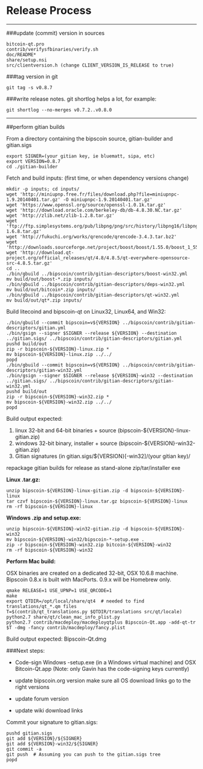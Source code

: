 Release Process
====================

* * *

###update (commit) version in sources


	bitcoin-qt.pro
	contrib/verifysfbinaries/verify.sh
	doc/README*
	share/setup.nsi
	src/clientversion.h (change CLIENT_VERSION_IS_RELEASE to true)

###tag version in git

	git tag -s v0.8.7

###write release notes. git shortlog helps a lot, for example:

	git shortlog --no-merges v0.7.2..v0.8.0

* * *

##perform gitian builds

 From a directory containing the bipscoin source, gitian-builder and gitian.sigs
  
	export SIGNER=(your gitian key, ie bluematt, sipa, etc)
	export VERSION=0.8.7
	cd ./gitian-builder

 Fetch and build inputs: (first time, or when dependency versions change)

	mkdir -p inputs; cd inputs/
	wget 'http://miniupnp.free.fr/files/download.php?file=miniupnpc-1.9.20140401.tar.gz' -O miniupnpc-1.9.20140401.tar.gz'
	wget 'https://www.openssl.org/source/openssl-1.0.1k.tar.gz'
	wget 'http://download.oracle.com/berkeley-db/db-4.8.30.NC.tar.gz'
	wget 'http://zlib.net/zlib-1.2.8.tar.gz'
	wget 'ftp://ftp.simplesystems.org/pub/libpng/png/src/history/libpng16/libpng-1.6.8.tar.gz'
	wget 'http://fukuchi.org/works/qrencode/qrencode-3.4.3.tar.bz2'
	wget 'http://downloads.sourceforge.net/project/boost/boost/1.55.0/boost_1_55_0.tar.bz2'
	wget 'http://download.qt-project.org/official_releases/qt/4.8/4.8.5/qt-everywhere-opensource-src-4.8.5.tar.gz'
	cd ..
	./bin/gbuild ../bipscoin/contrib/gitian-descriptors/boost-win32.yml
	mv build/out/boost-*.zip inputs/
	./bin/gbuild ../bipscoin/contrib/gitian-descriptors/deps-win32.yml
	mv build/out/bitcoin*.zip inputs/
	./bin/gbuild ../bipscoin/contrib/gitian-descriptors/qt-win32.yml
	mv build/out/qt*.zip inputs/

 Build litecoind and bipscoin-qt on Linux32, Linux64, and Win32:
  
	./bin/gbuild --commit bipscoin=v${VERSION} ../bipscoin/contrib/gitian-descriptors/gitian.yml
	./bin/gsign --signer $SIGNER --release ${VERSION} --destination ../gitian.sigs/ ../bipscoin/contrib/gitian-descriptors/gitian.yml
	pushd build/out
	zip -r bipscoin-${VERSION}-linux.zip *
	mv bipscoin-${VERSION}-linux.zip ../../
	popd
	./bin/gbuild --commit bipscoin=v${VERSION} ../bipscoin/contrib/gitian-descriptors/gitian-win32.yml
	./bin/gsign --signer $SIGNER --release ${VERSION}-win32 --destination ../gitian.sigs/ ../bipscoin/contrib/gitian-descriptors/gitian-win32.yml
	pushd build/out
	zip -r bipscoin-${VERSION}-win32.zip *
	mv bipscoin-${VERSION}-win32.zip ../../
	popd

  Build output expected:

  1. linux 32-bit and 64-bit binaries + source (bipscoin-${VERSION}-linux-gitian.zip)
  2. windows 32-bit binary, installer + source (bipscoin-${VERSION}-win32-gitian.zip)
  3. Gitian signatures (in gitian.sigs/${VERSION}[-win32]/(your gitian key)/

repackage gitian builds for release as stand-alone zip/tar/installer exe

**Linux .tar.gz:**

	unzip bipscoin-${VERSION}-linux-gitian.zip -d bipscoin-${VERSION}-linux
	tar czvf bipscoin-${VERSION}-linux.tar.gz bipscoin-${VERSION}-linux
	rm -rf bipscoin-${VERSION}-linux

**Windows .zip and setup.exe:**

	unzip bipscoin-${VERSION}-win32-gitian.zip -d bipscoin-${VERSION}-win32
	mv bipscoin-${VERSION}-win32/bipscoin-*-setup.exe .
	zip -r bipscoin-${VERSION}-win32.zip bitcoin-${VERSION}-win32
	rm -rf bipscoin-${VERSION}-win32

**Perform Mac build:**

  OSX binaries are created on a dedicated 32-bit, OSX 10.6.8 machine.
  Bipscoin 0.8.x is built with MacPorts.  0.9.x will be Homebrew only.

	qmake RELEASE=1 USE_UPNP=1 USE_QRCODE=1
	make
	export QTDIR=/opt/local/share/qt4  # needed to find translations/qt_*.qm files
	T=$(contrib/qt_translations.py $QTDIR/translations src/qt/locale)
	python2.7 share/qt/clean_mac_info_plist.py
	python2.7 contrib/macdeploy/macdeployqtplus Bipscoin-Qt.app -add-qt-tr $T -dmg -fancy contrib/macdeploy/fancy.plist

 Build output expected: Bipscoin-Qt.dmg

###Next steps:

* Code-sign Windows -setup.exe (in a Windows virtual machine) and
  OSX Bitcoin-Qt.app (Note: only Gavin has the code-signing keys currently)

* update bipscoin.org version
  make sure all OS download links go to the right versions

* update forum version

* update wiki download links

Commit your signature to gitian.sigs:

	pushd gitian.sigs
	git add ${VERSION}/${SIGNER}
	git add ${VERSION}-win32/${SIGNER}
	git commit -a
	git push  # Assuming you can push to the gitian.sigs tree
	popd

